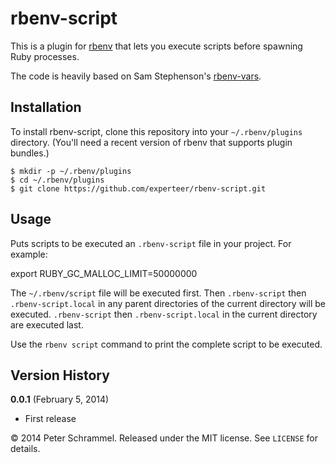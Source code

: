 # rbenv-script

This is a plugin for [rbenv](https://github.com/sstephenson/rbenv)
that lets you execute scripts before spawning Ruby processes.

The code is heavily based on Sam Stephenson's [rbenv-vars](https://github.com/sstephenson/rbenv-vars). 

## Installation

To install rbenv-script, clone this repository into your
`~/.rbenv/plugins` directory. (You'll need a recent version of rbenv
that supports plugin bundles.)

    $ mkdir -p ~/.rbenv/plugins
    $ cd ~/.rbenv/plugins
    $ git clone https://github.com/experteer/rbenv-script.git

## Usage

Puts scripts to be executed an `.rbenv-script` file in your project.
For example:

 export RUBY_GC_MALLOC_LIMIT=50000000
 

The `~/.rbenv/script` file will be executed
first. Then `.rbenv-script` then `.rbenv-script.local` in any parent
directories of the current directory will be executed. `.rbenv-script` then 
`.rbenv-script.local` in the current directory are executed last.

Use the `rbenv script` command to print the complete script to be executed.

## Version History

**0.0.1** (February 5, 2014)

* First release

&copy; 2014 Peter Schrammel. Released under the MIT license. See
`LICENSE` for details.
